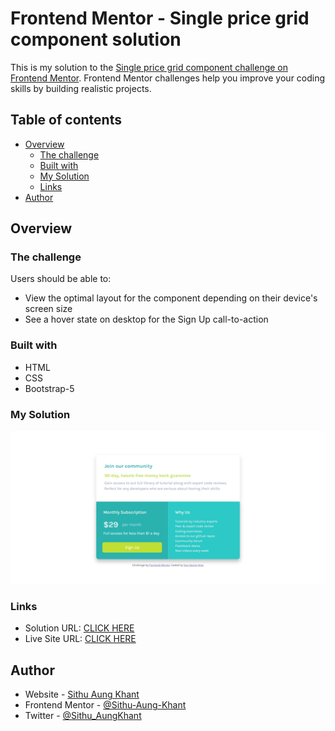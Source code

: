 # Frontend Mentor - Single price grid component solution

This is my solution to the [Single price grid component challenge on Frontend Mentor](https://www.frontendmentor.io/challenges/single-price-grid-component-5ce41129d0ff452fec5abbbc). Frontend Mentor challenges help you improve your coding skills by building realistic projects.

## Table of contents

- [Overview](#overview)
  - [The challenge](#the-challenge)
  - [Built with](#built-with)
  - [My Solution](#my-solution)
  - [Links](#links)
- [Author](#author)

## Overview

### The challenge

Users should be able to:

- View the optimal layout for the component depending on their device's screen size
- See a hover state on desktop for the Sign Up call-to-action

### Built with

- HTML
- CSS
- Bootstrap-5

### My Solution

![](./images/screenshot.png)

### Links

- Solution URL: [CLICK HERE](https://your-solution-url.com)
- Live Site URL: [CLICK HERE](https://your-live-site-url.com)

## Author

- Website - [Sithu Aung Khant](https://www.your-site.com)
- Frontend Mentor - [@Sithu-Aung-Khant](https://www.frontendmentor.io/profile/Sithu-Aung-Khant)
- Twitter - [@Sithu_AungKhant](https://twitter.com/Sithu_AungKhant)
